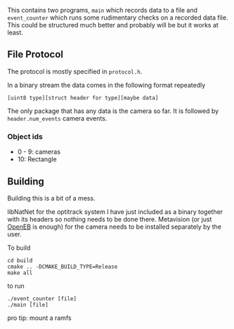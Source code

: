 This contains two programs, `main` which records data to a file and `event_counter` which runs some rudimentary checks on a recorded data file. This could be structured much better and probably will be but it works at least.

## File Protocol
The protocol is mostly specified in `protocol.h`.

In a binary stream the data comes in the following format repeatedly
```
[uint8 type][struct header for type][maybe data]
```
The only package that has any data is the camera so far. It is followed by `header.num_events` camera events.

### Object ids
* 0 - 9: cameras
* 10: Rectangle

## Building

Building this is a bit of a mess.

libNatNet for the optitrack system I have just included as a binary together with its headers so nothing needs to be done there. Metavision (or just [OpenEB](https://github.com/prophesee-ai/openeb) is enough) for the camera needs to be installed separately by the user.

To build
```
cd build
cmake .. -DCMAKE_BUILD_TYPE=Release
make all
```

to run
```
./event_counter [file]
./main [file]
```

pro tip: mount a ramfs
